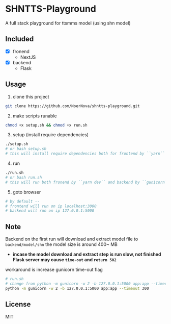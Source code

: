 # SHNTTS-Playground
A full stack playground for ttsmms model (using shn model)

## Included
- [x] fronend
    - NextJS
- [x] backend
    - Flask

## Usage
1. clone this project
```sh
git clone https://github.com/NoerNova/shntts-playground.git
```

2. make scripts runable
```sh
chmod +x setup.sh && chmod +x run.sh
```

3. setup (install require dependencies)
```sh
./setup.sh
# or bash setup.sh
# this will install require dependencies both for frontend by ``yarn`` and backend by ``pip``
```

4. run
```sh
./run.sh
# or bash run.sh
# this will run both fronend by ``yarn dev`` and backend by ``gunicorn``
```

5. goto browser
```sh
# by default --
# frontend will run on ip localhost:3000
# backend will run on ip 127.0.0.1:5000
```

## Note
Backend on the first run will download and extract model file to ``backend/model/shn``
the model size is around 400~ MB
- **incase the model download and extract step is run slow, not finished Flask server may cause ``time-out`` and ``return 502``**

workaround is increase gunicorn time-out flag

```sh
# run.sh
# change from python -m gunicorn -w 2 -b 127.0.0.1:5000 app:app --timeout 60
python -m gunicorn -w 2 -b 127.0.0.1:5000 app:app --timeout 300
```
## License
MIT
